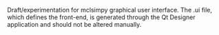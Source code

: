 Draft/experimentation for mclsimpy graphical user interface. The .ui file, which defines the front-end, is generated through the Qt Designer application and should not be altered manually.
